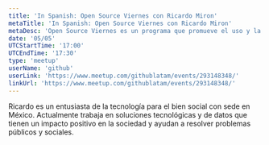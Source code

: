 ```yaml
---
title: 'In Spanish: Open Source Viernes con Ricardo Miron'
metaTitle: 'In Spanish: Open Source Viernes con Ricardo Miron'
metaDesc: 'Open Source Viernes es un programa que promueve el uso y la colaboración en proyectos de código abierto en la comunidad tecnológica'
date: '05/05'
UTCStartTime: '17:00'
UTCEndTime: '17:30'
type: 'meetup'
userName: 'github'
userLink: 'https://www.meetup.com/githublatam/events/293148348/'
linkUrl: 'https://www.meetup.com/githublatam/events/293148348/'
---
```


Ricardo es un entusiasta de la tecnología para el bien social  con sede en México.
Actualmente trabaja en soluciones tecnológicas y de datos que tienen un impacto positivo en la sociedad y ayudan a resolver problemas públicos y sociales.
